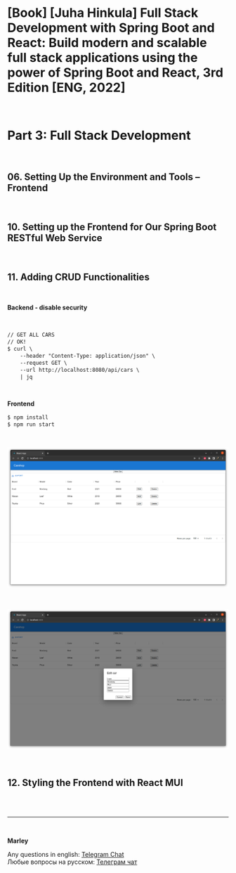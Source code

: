# [Book] [Juha Hinkula] Full Stack Development with Spring Boot and React: Build modern and scalable full stack applications using the power of Spring Boot and React, 3rd Edition [ENG, 2022]

<br/>

# Part 3: Full Stack Development

<br/>

## 06. Setting Up the Environment and Tools – Frontend

<br/>


## 10. Setting up the Frontend for Our Spring Boot RESTful Web Service

<br/>


## 11. Adding CRUD Functionalities


<br/>

**Backend - disable security**

<br/>

```
// GET ALL CARS
// OK!
$ curl \
    --header "Content-Type: application/json" \
    --request GET \
    --url http://localhost:8080/api/cars \
    | jq
```


<br/>

**Frontend**

```
$ npm install
$ npm run start
```

<br/>

![Application](/img/ch11-pic01.png?raw=true)

<br/>

![Application](/img/ch11-pic02.png?raw=true)


<br/>


## 12. Styling the Frontend with React MUI

<br/><br/>

---

<br/>

**Marley**

Any questions in english: <a href="https://javadev.org/chat/">Telegram Chat</a>  
Любые вопросы на русском: <a href="https://javadev.ru/chat/">Телеграм чат</a>